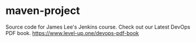 # maven-project
Source code for James Lee's Jenkins course.
Check out our Latest DevOps PDF book.
https://www.level-up.one/devops-pdf-book
